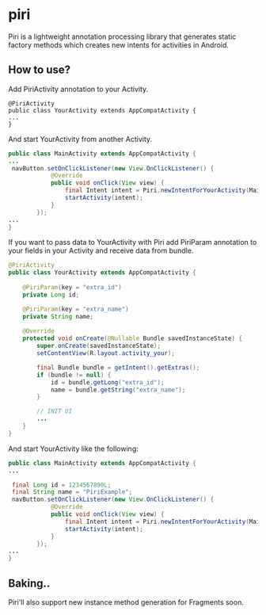 # piri
Piri is a lightweight annotation processing library that generates static factory methods which creates new intents for activities in Android.

## How to use? 

Add PiriActivity annotation to your Activity. 

```
@PiriActivity
public class YourActivity extends AppCompatActivity {
...
}
```

And start YourActivity from another Activity.

```java
public class MainActivity extends AppCompatActivity {
...
 navButton.setOnClickListener(new View.OnClickListener() {
            @Override
            public void onClick(View view) {
                final Intent intent = Piri.newIntentForYourActivity(MainActivity.this);
                startActivity(intent);
            }
        });
...
}
```

If you want to pass data to YourActivity with Piri add PiriParam annotation to your fields in your Activity and receive data from bundle.

```java
@PiriActivity
public class YourActivity extends AppCompatActivity {
    
    @PiriParam(key = "extra_id")
    private Long id;

    @PiriParam(key = "extra_name")
    private String name;
    
    @Override
    protected void onCreate(@Nullable Bundle savedInstanceState) {
        super.onCreate(savedInstanceState);
        setContentView(R.layout.activity_your);

        final Bundle bundle = getIntent().getExtras();
        if (bundle != null) {
            id = bundle.getLong("extra_id");
            name = bundle.getString("extra_name");
        }

        // INIT UI
        ...
    }
}
```

And start YourActivity like the following:

```java
public class MainActivity extends AppCompatActivity {
...

 final Long id = 1234567890L;
 final String name = "PiriExample";
 navButton.setOnClickListener(new View.OnClickListener() {
            @Override
            public void onClick(View view) {
                final Intent intent = Piri.newIntentForYourActivity(MainActivity.this,id,name);
                startActivity(intent);
            }
        });
...
}
```

## Baking..
Piri'll also support new instance method generation for Fragments soon. 

